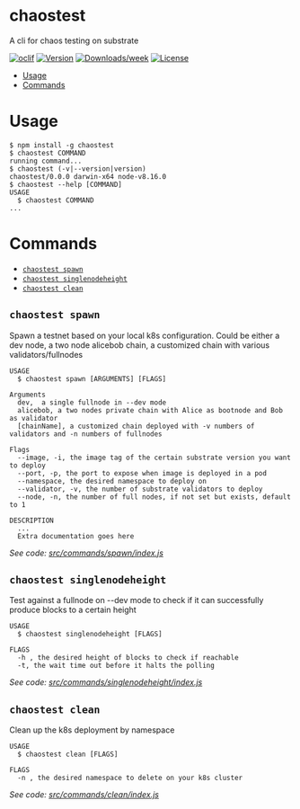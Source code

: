 chaostest
=========

A cli for chaos testing on substrate

[![oclif](https://img.shields.io/badge/cli-oclif-brightgreen.svg)](https://oclif.io)
[![Version](https://img.shields.io/npm/v/chaostest.svg)](https://npmjs.org/package/chaostest)
[![Downloads/week](https://img.shields.io/npm/dw/chaostest.svg)](https://npmjs.org/package/chaostest)
[![License](https://img.shields.io/npm/l/chaostest.svg)](https://github.com/HarryHong/chaostest/blob/master/package.json)

<!-- toc -->
* [Usage](#usage)
* [Commands](#commands)
<!-- tocstop -->
# Usage
<!-- usage -->
```sh-session
$ npm install -g chaostest
$ chaostest COMMAND
running command...
$ chaostest (-v|--version|version)
chaostest/0.0.0 darwin-x64 node-v8.16.0
$ chaostest --help [COMMAND]
USAGE
  $ chaostest COMMAND
...
```
<!-- usagestop -->
# Commands
<!-- commands -->
* [`chaostest spawn`](#chaostest-spawn)
* [`chaostest singlenodeheight`](#chaostest-singlenodeheight)
* [`chaostest clean`](#chaostest-clean)

## `chaostest spawn`

Spawn a testnet based on your local k8s configuration. Could be either a dev node, a two node alicebob chain, a customized chain with various validators/fullnodes

```
USAGE
  $ chaostest spawn [ARGUMENTS] [FLAGS]

Arguments
  dev,  a single fullnode in --dev mode
  alicebob, a two nodes private chain with Alice as bootnode and Bob as validator
  [chainName], a customized chain deployed with -v numbers of validators and -n numbers of fullnodes

Flags
  --image, -i, the image tag of the certain substrate version you want to deploy
  --port, -p, the port to expose when image is deployed in a pod
  --namespace, the desired namespace to deploy on
  --validator, -v, the number of substrate validators to deploy
  --node, -n, the number of full nodes, if not set but exists, default to 1
  
DESCRIPTION
  ...
  Extra documentation goes here
```

_See code: [src/commands/spawn/index.js](https://github.com/paritytech/substrate/blob/harry/chaostest-init/.maintain/chaostest/src/commands/spawn/index.js)_

## `chaostest singlenodeheight`

Test against a fullnode on --dev mode to check if it can successfully produce blocks to a certain height

```
USAGE
  $ chaostest singlenodeheight [FLAGS]

FLAGS
  -h , the desired height of blocks to check if reachable
  -t, the wait time out before it halts the polling
```

_See code: [src/commands/singlenodeheight/index.js](https://github.com/paritytech/substrate/blob/harry/chaostest-init/.maintain/chaostest/src/commands/singlenodeheight/index.js)_

## `chaostest clean`

Clean up the k8s deployment by namespace

```
USAGE
  $ chaostest clean [FLAGS]

FLAGS
  -n , the desired namespace to delete on your k8s cluster
```

_See code: [src/commands/clean/index.js](https://github.com/paritytech/substrate/blob/harry/chaostest-init/.maintain/chaostest/src/commands/clean/index.js)_
<!-- commandsstop -->
